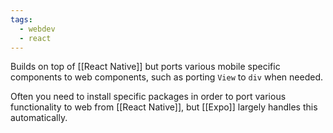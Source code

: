 ```yaml
---
tags:
  - webdev
  - react
---
```


Builds on top of [[React Native]] but ports various mobile specific components to web components, such as porting `View` to `div` when needed. 

Often you need to install specific packages in order to port various functionality to web from [[React Native]], but [[Expo]] largely handles this automatically.